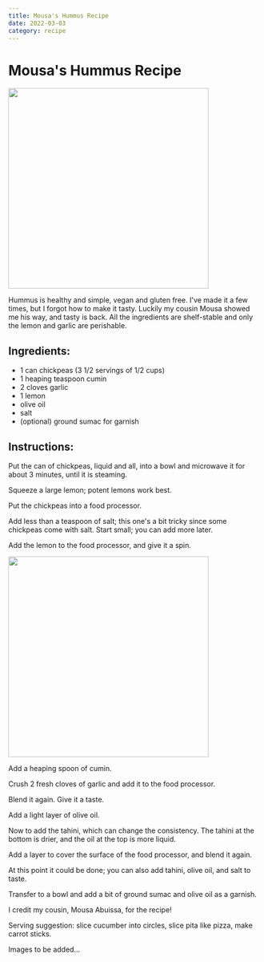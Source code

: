 ```yaml
---
title: Mousa's Hummus Recipe
date: 2022-03-03
category: recipe
---
```

# Mousa's Hummus Recipe

<img src="/img/mousas_hummus.jpg" width=400>

Hummus is healthy and simple, vegan and gluten free.
I've made it a few times, but I forgot how to make it tasty. Luckily my cousin Mousa showed me his way, and tasty is back.
All the ingredients are shelf-stable and only the lemon and garlic are perishable.

## Ingredients:

- 1 can chickpeas (3 1/2 servings of 1/2 cups)
- 1 heaping teaspoon cumin
- 2 cloves garlic
- 1 lemon
- olive oil
- salt
- (optional) ground sumac for garnish

## Instructions:

Put the can of chickpeas, liquid and all, into a bowl and microwave it for about 3 minutes, until it is steaming.

Squeeze a large lemon; potent lemons work best.

Put the chickpeas into a food processor.

Add less than a teaspoon of salt; this one's a bit tricky since some chickpeas come with salt. Start small; you can add more later.

Add the lemon to the food processor, and give it a spin.

<img src="/img/mousas_lemon.jpg" width=400>

Add a heaping spoon of cumin.

Crush 2 fresh cloves of garlic and add it to the food processor.

Blend it again. Give it a taste.

Add a light layer of olive oil.

Now to add the tahini, which can change the consistency.
The tahini at the bottom is drier, and the oil at the top is more liquid.

Add a layer to cover the surface of the food processor, and blend it again.

At this point it could be done; you can also add tahini, olive oil, and salt to taste.

Transfer to a bowl and add a bit of ground sumac and olive oil as a garnish.

I credit my cousin, Mousa Abuissa, for the recipe!

Serving suggestion: slice cucumber into circles, slice pita like pizza, make carrot sticks.

Images to be added...
